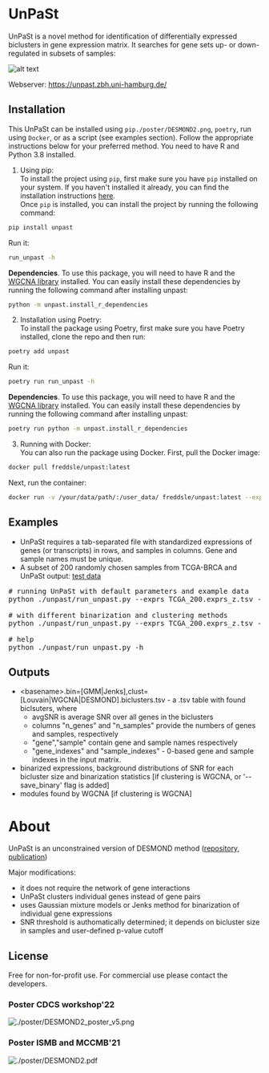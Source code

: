 # UnPaSt

UnPaSt is a novel method for identification of differentially expressed biclusters in gene expression matrix. It searches for gene sets up- or down-regulated in subsets of samples:

![alt text](https://github.com/ozolotareva/DESMOND2/blob/a26d8d7b2075d47a4edc8fc9ce7eca72a2dac7db/poster/DESMOND2_steps2.png?raw=true)


Webserver: https://unpast.zbh.uni-hamburg.de/

## Installation
This UnPaSt can be installed using `pip./poster/DESMOND2.png`, `poetry`, run using `Docker`, or as a script (see examples section). Follow the appropriate instructions below for your preferred method.
You need to have R and Python 3.8 installed.

1. Using pip: \
To install the project using `pip`, first make sure you have `pip` installed on your system. If you haven't installed it already, you can find the installation instructions [here](https://pip.pypa.io/en/stable/installation/). \
Once `pip` is installed, you can install the project by running the following command:
```bash
pip install unpast
```
Run it:
```bash
run_unpast -h
```
**Dependencies**. To use this package, you will need to have R and the [WGCNA library](https://horvath.genetics.ucla.edu/html/CoexpressionNetwork/Rpackages/WGCNA/) installed. You can easily install these dependencies by running the following command after installing unpast:
```bash
python -m unpast.install_r_dependencies
```
2. Installation using Poetry: \
To install the package using Poetry, first make sure you have Poetry installed, clone the repo and then run:
```bash
poetry add unpast
```
Run it:
```bash
poetry run run_unpast -h
```
**Dependencies**. To use this package, you will need to have R and the [WGCNA library](https://horvath.genetics.ucla.edu/html/CoexpressionNetwork/Rpackages/WGCNA/) installed. You can easily install these dependencies by running the following command after installing unpast:
```bash
poetry run python -m unpast.install_r_dependencies
```
3. Running with Docker: \
You can also run the package using Docker. First, pull the Docker image:
```bash
docker pull freddsle/unpast:latest
```
Next, run the container:
```bash
docker run -v /your/data/path/:/user_data/ freddsle/unpast:latest --exprs /user_data/exprs.tsv --out_dir /user_data/out_dir/
```

## Examples
* UnPaSt requires a tab-separated file with standardized expressions of genes (or transcripts) in rows, and samples in columns. Gene and sample names must be unique. 
* A subset of 200 randomly chosen samples from TCGA-BRCA and UnPaSt output:
[test data](https://unpast-backend.zbh.uni-hamburg.de/download_example)

<pre>
# running UnPaSt with default parameters and example data
python ./unpast/run_unpast.py --exprs TCGA_200.exprs_z.tsv --basename TCGA_200_results

# with different binarization and clustering methods
python ./unpast/run_unpast.py --exprs TCGA_200.exprs_z.tsv --basename results --binarization ward --clustering WGCNA

# help
python ./unpast/run_unpast.py -h
</pre>

## Outputs
* \<basename\>.bin=[GMM|Jenks],clust=[Louvain|WGCNA|DESMOND].biclusters.tsv - a .tsv table with found biclsuters, where 
    - avgSNR is average SNR over all genes in the biclusters
    - columns "n_genes" and "n_samples" provide the numbers of genes and samples, respectively 
    - "gene","sample" contain gene and sample names respectively
    - "gene_indexes" and  "sample_indexes" - 0-based gene and sample indexes in the input matrix.
* binarized expressions, background distributions of SNR for each bicluster size and binarization statistics [if clustering is WGCNA,  or  '--save_binary' flag is added]
* modules found by WGCNA [if clustering is WGCNA]

# About 
UnPaSt is an unconstrained version of DESMOND method ([repository](https://github.com/ozolotareva/DESMOND), [publication](https://academic.oup.com/bioinformatics/article/37/12/1691/6039116?login=true))

Major modifications:
 * it does not require the network of gene interactions 
 * UnPaSt clusters individual genes instead of gene pairs
 * uses Gaussian mixture models or Jenks method for binarization of individual gene expressions
 * SNR threshold is authomatically determined; it depends on bicluster size in samples and user-defined p-value cutoff
 
## License
Free for non-for-profit use. For commercial use please contact the developers. 

### Poster CDCS workshop'22
![./poster/DESMOND2_poster_v5.png](https://github.com/ozolotareva/DESMOND2/blob/a26d8d7b2075d47a4edc8fc9ce7eca72a2dac7db/poster/DESMOND2_poster_v5.png?raw=true)
### Poster ISMB and MCCMB'21
![./poster/DESMOND2.pdf](https://github.com/ozolotareva/DESMOND2/blob/a26d8d7b2075d47a4edc8fc9ce7eca72a2dac7db/poster/DESMOND2.png?raw=true)
